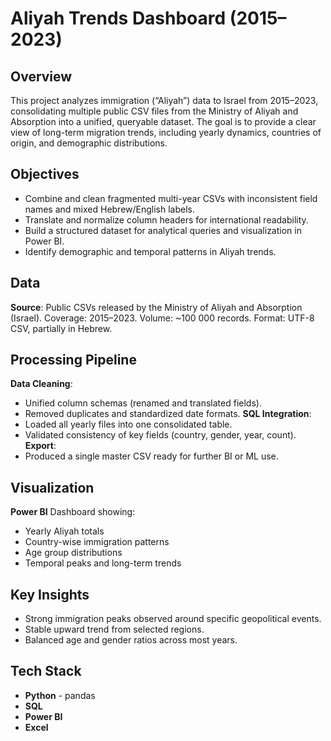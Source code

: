 # Aliyah Trends Dashboard (2015–2023)

## Overview
This project analyzes immigration (“Aliyah”) data to Israel from 2015–2023, consolidating multiple public CSV files from the Ministry of Aliyah and Absorption into a unified, queryable dataset.
The goal is to provide a clear view of long-term migration trends, including yearly dynamics, countries of origin, and demographic distributions.
## Objectives
 - Combine and clean fragmented multi-year CSVs with inconsistent field names and mixed Hebrew/English labels.
 - Translate and normalize column headers for international readability.
 - Build a structured dataset for analytical queries and visualization in Power BI.
 - Identify demographic and temporal patterns in Aliyah trends.
## Data
**Source**: Public CSVs released by the Ministry of Aliyah and Absorption (Israel).
Coverage: 2015–2023.
Volume: ~100 000 records.
Format: UTF-8 CSV, partially in Hebrew.
## Processing Pipeline
**Data Cleaning**:
 - Unified column schemas (renamed and translated fields).
 - Removed duplicates and standardized date formats.
**SQL Integration**:
 - Loaded all yearly files into one consolidated table.
 - Validated consistency of key fields (country, gender, year, count).
**Export**:
 - Produced a single master CSV ready for further BI or ML use.
## Visualization
**Power BI** Dashboard showing:
 - Yearly Aliyah totals
 - Country-wise immigration patterns
 - Age group distributions
 - Temporal peaks and long-term trends

## Key Insights
 - Strong immigration peaks observed around specific geopolitical events.
 - Stable upward trend from selected regions.
 - Balanced age and gender ratios across most years.

## Tech Stack
- **Python** - pandas
- **SQL** 
- **Power BI** 
- **Excel**
